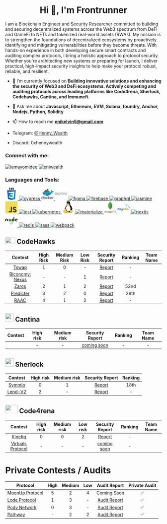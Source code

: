 
<h1 align="center">Hi 👋, I'm Frontrunner </h1>

I am a Blockchain Engineer and Security Researcher committed to building and securing decentralized systems across the Web3 spectrum from DeFi and GameFi to NFTs and tokenized real-world assets (RWAs).
My mission is to strengthen the foundations of decentralized ecosystems by proactively identifying and mitigating vulnerabilities before they become threats. With hands-on experience in both developing secure smart contracts and auditing complex protocols, I bring a holistic approach to protocol security. Whether you're architecting new systems or preparing for launch, I deliver practical, high-impact security insights to help make your protocol robust, reliable, and resilient. </h4>



- 🌱 I’m currently focused on **Building innovative solutions and enhancing the security of Web3 and DeFi ecosystems. Actively competing and auditing protocols across leading platforms like Code4rena, Sherlock, Codehawks, Cantina, and Immunefi.**

- 💬 Ask me about **Javascript, Ethereum, EVM, Solana, foundry, Anchor, Nodejs, Python, Solidity**

- 📫 How to reach me **enikelvin5@gmail.com**

- Telegram: [@Henny_Wealth](https://t.me/Henny_Wealth)
- Discord: 0xhennywealth

<h3 align="left">Connect with me:</h3>
<p align="left">
<a href="https://twitter.com/wealth_thefirst" target="blank"><img align="center" src="https://raw.githubusercontent.com/rahuldkjain/github-profile-readme-generator/master/src/images/icons/Social/twitter.svg" alt="iamayomidee" height="30" width="40" /></a>
<a href="https://www.linkedin.com/in/" target="blank"><img align="center" src="https://raw.githubusercontent.com/rahuldkjain/github-profile-readme-generator/master/src/images/icons/Social/linked-in-alt.svg" alt="eniwealth" height="30" width="40" /></a>
</p>
    

<h3 align="left">Languages and Tools:</h3>
<p align="left"> <a href="https://www.w3schools.com/css/" target="_blank" rel="noreferrer"> <img src="https://raw.githubusercontent.com/devicons/devicon/master/icons/css3/css3-original-wordmark.svg" alt="css3" width="40" height="40"/> </a> <a href="https://www.cypress.io" target="_blank" rel="noreferrer"> <img src="https://raw.githubusercontent.com/simple-icons/simple-icons/6e46ec1fc23b60c8fd0d2f2ff46db82e16dbd75f/icons/cypress.svg" alt="cypress" width="40" height="40"/> </a> <a href="https://www.docker.com/" target="_blank" rel="noreferrer"> <img src="https://raw.githubusercontent.com/devicons/devicon/master/icons/docker/docker-original-wordmark.svg" alt="docker" width="40" height="40"/> </a> <a href="https://expressjs.com" target="_blank" rel="noreferrer"> <img src="https://raw.githubusercontent.com/devicons/devicon/master/icons/express/express-original-wordmark.svg" alt="express" width="40" height="40"/> </a> <a href="https://www.figma.com/" target="_blank" rel="noreferrer"> <img src="https://www.vectorlogo.zone/logos/figma/figma-icon.svg" alt="figma" width="40" height="40"/> </a> <a href="https://firebase.google.com/" target="_blank" rel="noreferrer"> <img src="https://www.vectorlogo.zone/logos/firebase/firebase-icon.svg" alt="firebase" width="40" height="40"/> </a> <a href="https://graphql.org" target="_blank" rel="noreferrer"> <img src="https://www.vectorlogo.zone/logos/graphql/graphql-icon.svg" alt="graphql" width="40" height="40"/> </a> <a href="https://jasmine.github.io/" target="_blank" rel="noreferrer"> <img src="https://seeklogo.com/images/H/hardhat-logo-888739EBB4-seeklogo.com.png" alt="jasmine" width="40" height="40"/> </a> <a href="https://developer.mozilla.org/en-US/docs/Web/JavaScript" target="_blank" rel="noreferrer"> <img src="https://raw.githubusercontent.com/devicons/devicon/master/icons/javascript/javascript-original.svg" alt="javascript" width="40" height="40"/> </a> <a href="https://jestjs.io" target="_blank" rel="noreferrer"> <img src="https://www.vectorlogo.zone/logos/jestjsio/jestjsio-icon.svg" alt="jest" width="40" height="40"/> </a> <a href="https://kubernetes.io" target="_blank" rel="noreferrer"> <img src="https://www.vectorlogo.zone/logos/kubernetes/kubernetes-icon.svg" alt="kubernetes" width="40" height="40"/> </a> <a href="https://www.linux.org/" target="_blank" rel="noreferrer"> <img src="https://raw.githubusercontent.com/devicons/devicon/master/icons/linux/linux-original.svg" alt="linux" width="40" height="40"/> </a> <a href="https://materializecss.com/" target="_blank" rel="noreferrer"> <img src="https://raw.githubusercontent.com/prplx/svg-logos/5585531d45d294869c4eaab4d7cf2e9c167710a9/svg/materialize.svg" alt="materialize" width="40" height="40"/> </a> <a href="https://www.mongodb.com/" target="_blank" rel="noreferrer"> <img src="https://raw.githubusercontent.com/devicons/devicon/master/icons/mongodb/mongodb-original-wordmark.svg" alt="mongodb" width="40" height="40"/> </a> <a href="https://www.mysql.com/" target="_blank" rel="noreferrer"> <img src="https://raw.githubusercontent.com/devicons/devicon/master/icons/mysql/mysql-original-wordmark.svg" alt="mysql" width="40" height="40"/> </a> <a href="https://nextjs.org/" target="_blank" rel="noreferrer"> <img src="https://cdn.worldvectorlogo.com/logos/nextjs-2.svg" alt="nextjs" width="40" height="40"/> </a> <a href="https://nodejs.org" target="_blank" rel="noreferrer"> <img src="https://raw.githubusercontent.com/devicons/devicon/master/icons/nodejs/nodejs-original-wordmark.svg" alt="nodejs" width="40" height="40"/> </a><a href="https://soliditylang.org/" target="_blank" rel="noreferrer"> <img src="https://upload.wikimedia.org/wikipedia/commons/9/98/Solidity_logo.svg" alt="redis" width="40" height="40"/> </a> <a href="https://sass-lang.com" target="_blank" rel="noreferrer"> <img src="https://www.svgrepo.com/download/341796/ethereum.svg" alt="sass" width="40" height="40"/> </a> <a href="https://book.getfoundry.sh/" target="_blank" rel="noreferrer"> <img src="https://book.getfoundry.sh/images/foundry-banner.png" alt="webpack" width="40" height="40"/> </a> </p>


## <img src="https://res.cloudinary.com/droqoz7lg/image/upload/v1689080263/snhkgvtsidryjdtx0pce.png" width=32 height=22> CodeHawks

|                                   Contest                                    | High Risk | Medium Risk | Low Risk |                                                 Security Report                                                 | Ranking | Team Name |
| :--------------------------------------------------------------------------: | :-------: | :---------: | :------: | :-------------------------------------------------------------------------------------------------------------: | :-----: | :-------: |
| [Tswap](https://codehawks.cyfrin.io/c/2024-06-t-swap)                        |     1     |      0      |    -     | [Report](https://codehawks.cyfrin.io/c/2024-06-t-swap/results?lt=contest&sc=reward&sj=reward&page=1&t=report)   |    -    |           |
| [Biconomy: Nexus](https://codehawks.cyfrin.io/c/2024-07-biconomy)           |     -     |      -      |    1     | [Report](https://codehawks.cyfrin.io/c/2024-07-biconomy/results?lt=contest&page=1&sc=reward&sj=reward&t=report) |    -    |           |
| [Zaros](https://codehawks.cyfrin.io/c/2024-07-zaros)                         |     2     |      1      |    2     | [Report](https://codehawks.cyfrin.io/c/2024-07-zaros/results?lt=contest&sc=reward&sj=reward&page=1&t=report)    |   52nd  |           |
| [Predicter](https://codehawks.cyfrin.io/c/2024-07-the-predicter)            |     3     |      2      |    0     | [Report](https://codehawks.cyfrin.io/c/2024-07-the-predicter/results?t=report&page=1)                           |   28th  |           |
| [RAAC](https://codehawks.cyfrin.io/c/2025-02-raac)                           |     4     |      1      |    2     | [Report](https://codehawks.cyfrin.io/c/2025-02-raac/results?lt=contest&page=1&sc=reward&sj=reward&t=report)     |    -    |           |


## <img src="https://www.google.com/s2/favicons?sz=64&domain_url=https://cantina.xyz/" width=27 height=27> Cantina

|                                          Contest                                          | High risk | Medium risk |                                   Security Report                                    | Ranking | Team Name |
| :---------------------------------------------------------------------------------------: | :-------: | :---------: | :----------------------------------------------------------------------------------: | :-----: | :-------: |
|  |     -   |      -      | [coming soon](https://cantina.xyz/) |   -    |     -    |


## <img src="https://camo.githubusercontent.com/0e909f76794e9bfaa4e51b09ccc216c6527dbd0eb7dee6c05871f4541393fd98/68747470733a2f2f7777772e676f6f676c652e636f6d2f73322f66617669636f6e733f737a3d363426646f6d61696e5f75726c3d68747470733a2f2f6175646974732e736865726c6f636b2e78797a2f" width=27 height=27> Sherlock

|                                          Contest                                          | High risk | Medium risk |                                   Security Report                                    | Ranking |
| :---------------------------------------------------------------------------------------: | :-------: | :---------: | :----------------------------------------------------------------------------------: | :-----: |
| [SymmIo](https://audits.sherlock.xyz/contests/838)                                       |     0     |      1      | [Report](https://audits.sherlock.xyz/contests/838/report)                           |   18th  |
| [Lend-V2](https://audits.sherlock.xyz/contests/908)                                      |     2     |      -      | [Report](https://audits.sherlock.xyz/contests/908)                                  |    -    |


## <img src="https://code4rena.com/images/c4-logo-icon.svg" width=40 height=27> Code4rena

|                                Contest                                | High risk | Medium risk | Low risk |                             Security Report                             | Ranking | Team Name |
| :-------------------------------------------------------------------: | :-------: | :---------: | :------: | :---------------------------------------------------------------------: | :-----: | :-------: |
| [Kinetiq](https://code4rena.com/audits/2025-04-kinetiq/)             |     0     |      0      |    2     | [Report](https://code4rena.com/audits/2025-04-kinetiq/)                |    -    |           |
| [Virtuals Protocol](https://code4rena.com/audits/2025-04-virtuals-protocol) |     -     |      -      |    -     | [coming soon](https://code4rena.com/audits/2025-04-virtuals-protocol)       |    -    |           |


# Private Contests / Audits

| **Protocol** | **High** | **Medium** | **Low** | Audit Report | Private Audit |
|--------------|:--------:|:----------:|:-------:|:-------------:|:-------------:|
| [MoonUp Protocol](https://github.com/MoonUpMeme/MoonUp_protocol) | 5 | 2 | 4 | [Coming Soon]() | ✅ |
| [Lode Protocol](https://github.com/GuildAudits/Lode) | 1 | 3 | - | [Audit Report](https://drive.google.com/file/d/10akJ-cn-xCMn2X2p8IglnEQTVTKriE2e/view?usp=sharing) | ✅ |
| [Pody Network](https://github.com/PodyNetwork/contracts) | 0 | 3 | - | [Audit Report](https://drive.google.com/file/d/1yjKI0RF4kf7W5EGwsC35iel9vfXyOqcx/view?usp=sharing) | ✅ |
| [Pathway](https://drive.google.com/file/d/1xkAYVyLrfH5i9OwgNz7hYuW_7mRse197/view?usp=sharing) | - | 2 | 2 | [Audit Report](https://drive.google.com/file/d/1xkAYVyLrfH5i9OwgNz7hYuW_7mRse197/view?usp=sharing) | ✅ |
